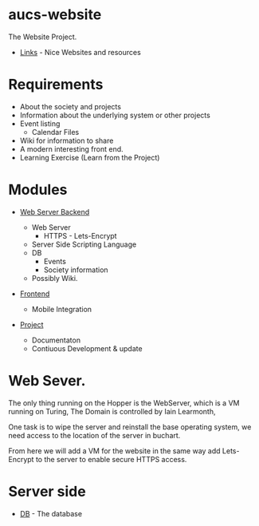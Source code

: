 # aucs-website
The Website Project.

* [Links](links.md) - Nice Websites and resources

# Requirements

* About the society and projects
* Information about the underlying system or other projects
* Event listing
    * Calendar Files
* Wiki for information to share
* A modern interesting front end.
* Learning Exercise (Learn from the Project)

# Modules

* [Web Server Backend](backend.md) 
    * Web Server 
        * HTTPS - Lets-Encrypt
    * Server Side Scripting Language
    * DB 
        * Events
        * Society information
    * Possibly Wiki.

* [Frontend](frontend.md)
    * Mobile Integration

* [Project](project)
    * Documentaton
    * Contiuous Development & update

# Web Sever.

The only thing running on the Hopper is the WebServer, which is a VM running on Turing, 
The Domain is controlled by Iain Learmonth,

One task is to wipe the server and reinstall the base operating system, we need access to the location of the server in buchart.

From here we will add a VM for the website in the same way add Lets-Encrypt to the server to enable secure HTTPS access.

# Server side 

* [DB](DB.md) - The database 


